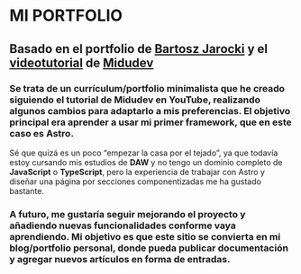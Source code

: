 # MI PORTFOLIO

## Basado en el portfolio de [Bartosz Jarocki](https://github.com/BartoszJarocki/cv) y el [videotutorial](https://www.youtube.com/watch?v=Zwh92LTB-Bk) de [Midudev](https://github.com/midudev/minimalist-portfolio-json)

### Se trata de un currículum/portfolio minimalista que he creado siguiendo el tutorial de Midudev en YouTube, realizando algunos cambios para adaptarlo a mis preferencias. El objetivo principal era aprender a usar mi primer framework, que en este caso es **Astro**. 

Sé que quizá es un poco “empezar la casa por el tejado”, ya que todavía estoy cursando mis estudios de **DAW** y no tengo un dominio completo de **JavaScript** o **TypeScript**, pero la experiencia de trabajar con Astro y diseñar una página por secciones componentizadas me ha gustado bastante.

### A futuro, me gustaría seguir mejorando el proyecto y añadiendo nuevas funcionalidades conforme vaya aprendiendo. Mi objetivo es que este sitio se convierta en mi **blog/portfolio personal**, donde pueda publicar documentación y agregar nuevos artículos en forma de entradas.